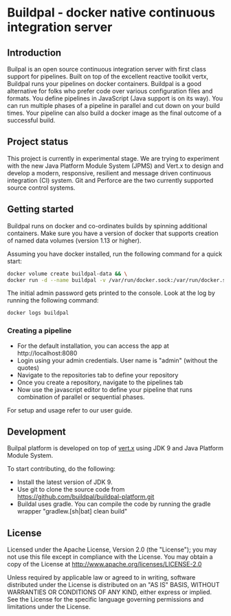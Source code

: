 # Buildpal - docker native continuous integration server
## Introduction
Builpal is an open source continuous integration server with first class support for pipelines. Built on top of the excellent reactive toolkit vertx, Buildpal runs your pipelines on docker containers. Buildpal is a good alternative for folks who prefer code over various configuration files and formats. You define pipelines in JavaScript (Java support is on its way). You can run multiple phases of a pipeline in parallel and cut down on your build times. Your pipeline can also build a docker image as the final outcome of a successful build.  

## Project status
This project is currently in experimental stage. We are trying to experiment with the new Java Platform Module System (JPMS) and Vert.x to design and develop a modern, responsive, resilient and message driven continuous integration (CI) system. Git and Perforce are the two currently supported source control systems.

## Getting started
Buildpal runs on docker and co-ordinates builds by spinning additional containers. Make sure you have a version of docker that supports creation of named data volumes (version 1.13 or higher). 

Assuming you have docker installed, run the following command for a quick start:
```bash
docker volume create buildpal-data && \
docker run -d --name buildpal -v /var/run/docker.sock:/var/run/docker.sock -v buildpal-data:/buildpal/data -p 8080:8080 -p 55555:55555 buildpal/buildpal
```
The initial admin password gets printed to the console. Look at the log by running the following command:
```bash
docker logs buildpal
```

### Creating a pipeline
* For the default installation, you can access the app at http://localhost:8080
* Login using your admin credentials. User name is "admin" (without the quotes)
* Navigate to the repositories tab to define your repository
* Once you create a repository, navigate to the pipelines tab
* Now use the javascript editor to define your pipeline that runs combination of parallel or sequential phases.

For setup and usage refer to our user guide.

## Development
Builpal platform is developed on top of [vert.x](http://vertx.io/) using JDK 9 and Java Platform Module System.

To start contributing, do the following:
* Install the latest version of JDK 9.
* Use git to clone the source code from https://github.com/buildpal/buildpal-platform.git
* Buildal uses gradle. You can compile the code by running the gradle wrapper "gradlew.[sh|bat] clean build"

## License
Licensed under the Apache License, Version 2.0 (the "License"); you may not use this file except in compliance with the License. You may obtain a copy of the License at http://www.apache.org/licenses/LICENSE-2.0

Unless required by applicable law or agreed to in writing, software distributed under the License is distributed on an "AS IS" BASIS, WITHOUT WARRANTIES OR CONDITIONS OF ANY KIND, either express or implied. See the License for the specific language governing permissions and limitations under the License.
